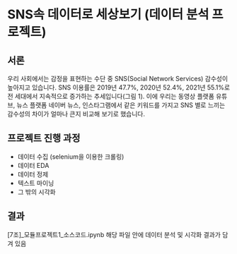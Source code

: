 # SNS속 데이터로 세상보기 (데이터 분석 프로젝트)

## 서론
우리 사회에서는 감정을 표현하는 수단 중 SNS(Social Network Services) 감수성이 높아지고 있습니다. SNS 이용률은 2019년 47.7%, 2020년 52.4%, 2021년 55.1%로 전 세대에서 지속적으로 증가하는 추세입니다(그림 1). 이에 우리는 동영상 플랫폼 유튜브, 뉴스 플랫폼 네이버 뉴스, 인스타그램에서 같은 키워드를 가지고 SNS 별로 느끼는 감수성의 차이가 얼마나 큰지 비교해 보기로 했습니다. 

## 프로젝트 진행 과정
  - 데이터 수집 (selenium을 이용한 크롤링)
  - 데이터 EDA
  - 데이터 정제
  - 텍스트 마이닝
  - 그 밖의 시각화

## 결과
[7조]_모듈프로젝트1_소스코드.ipynb
해당 파일 안에 데이터 분석 및 시각화 결과가 담겨 있음
